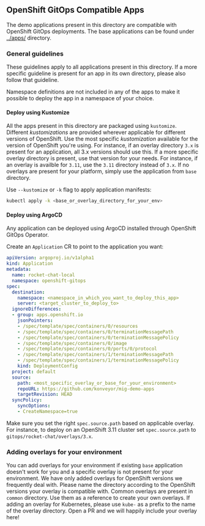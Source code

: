 ## OpenShift GitOps Compatible Apps

The demo applications present in this directory are compatible with OpenShift GitOps deployments. The base applications can be found under [../apps/](../apps/) directory. 

### General guidelines

These guidelines apply to all applications present in this directory. If a more specific guideline is present for an app in its own directory, please also follow that guideline.

Namespace definitions are not included in any of the apps to make it possible to deploy the app in a namespace of your choice.

#### Deploy using Kustomize

All the apps present in this directory are packaged using `kustomize`. Different _kustomizations_ are provided wherever applicable for different versions of OpenShift. Use the most specific _kustomization_ available for the version of OpenShift you're using. For instance, if an overlay directory `3.x` is present for an application, all 3.x versions should use this. If a more specific overlay directory is present, use that version for your needs. For instance, if an overlay is availble for `3.11`, use the `3.11` directory instead of `3.x`. If no overlays are present for your platform, simply use the application from `base` directory.

Use `--kustomize` or `-k` flag to apply application manifests:

```sh
kubectl apply -k <base_or_overlay_directory_for_your_env>
```

#### Deploy using ArgoCD

Any application can be deployed using ArgoCD installed through OpenShift GitOps Operator. 

Create an `Application` CR to point to the application you want:

```yml
apiVersion: argoproj.io/v1alpha1
kind: Application
metadata:
  name: rocket-chat-local
  namespace: openshift-gitops
spec:
  destination:
    namespace: <namespace_in_which_you_want_to_deploy_this_app>
    server: <target_cluster_to_deploy_to>
  ignoreDifferences:
  - group: apps.openshift.io
    jsonPointers:
    - /spec/template/spec/containers/0/resources
    - /spec/template/spec/containers/0/terminationMessagePath
    - /spec/template/spec/containers/0/terminationMessagePolicy
    - /spec/template/spec/containers/0/image
    - /spec/template/spec/containers/0/ports/0/protocol
    - /spec/template/spec/containers/1/terminationMessagePath
    - /spec/template/spec/containers/1/terminationMessagePolicy
    kind: DeploymentConfig
  project: default
  source:
    path: <most_specific_overlay_or_base_for_your_environment>
    repoURL: https://github.com/konveyor/mig-demo-apps
    targetRevision: HEAD
  syncPolicy:
    syncOptions:
    - CreateNamespace=true
```

Make sure you set the right `spec.source.path` based on applicable overlay. For instance, to deploy on an OpenShift 3.11 cluster set `spec.source.path` to `gitops/rocket-chat/overlays/3.x`.

### Adding overlays for your environment

You can add overlays for your environment if existing `base` application doesn't work for you and a specific overlay is not present for your environment. We have only added overlays for OpenShift versions we frequently deal with. Please name the directory according to the OpenShift versions your overlay is compatible with. Common overlays are present in `common` directory. Use them as a reference to create your own overlays. If adding an overlay for Kubernetes, please use `kube-` as a prefix to the name of the overlay directory. Open a PR and we will happily include your overlay here! 